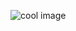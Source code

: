 <figure>
   <img src="image.jpg" alt="cool image">
   <figcaption>
        <h3>Cool Image</h3>
        <a href="http://coolplace.com">http://coolplace.com</a>
   </figcaption>
</figure>

<style>
figcaption {
   display: none;
}
figure:hover figcaption {
   display: block;
}
</style>